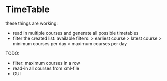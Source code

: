 # TimeTable

these things are working:

- read in multiple courses and generate all possible timetables
- filter the created list: 
	available filters:
		> earliest course
		> latest course
		> minimum courses per day
		> maximum courses per day

TODO:
- filter: maximum courses in a row
- read-in all courses from xml-file
- GUI